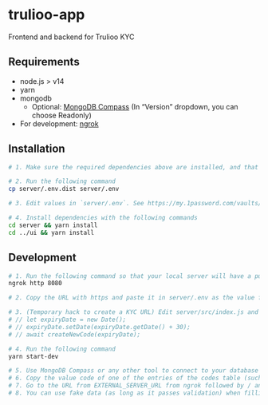 # trulioo-app

Frontend and backend for Trulioo KYC

## Requirements

- node.js > v14
- yarn
- mongodb
  - Optional: [MongoDB Compass](https://www.mongodb.com/try/download/compass) (In “Version” dropdown, you can choose Readonly)
- For development: [ngrok](https://ngrok.com/download)

## Installation

```sh
# 1. Make sure the required dependencies above are installed, and that mongodb is running. There seems to be no setup or data population required.

# 2. Run the following command
cp server/.env.dist server/.env

# 3. Edit values in `server/.env`. See https://my.1password.com/vaults/if2irxw2lpt6pd7h4t6ietepty/allitems/a5ryfgfk4eja6kmyjusnirl56q.

# 4. Install dependencies with the following commands
cd server && yarn install
cd ../ui && yarn install
```

## Development

```sh
# 1. Run the following command so that your local server will have a publicly-accessible URL using https
ngrok http 8080

# 2. Copy the URL with https and paste it in server/.env as the value for EXTERNAL_SERVER_URL

# 3. (Temporary hack to create a KYC URL) Edit server/src/index.js and uncomment these lines in it:
# // let expiryDate = new Date();
# // expiryDate.setDate(expiryDate.getDate() + 30);
# // await createNewCode(expiryDate);

# 4. Run the following command
yarn start-dev

# 5. Use MongoDB Compass or any other tool to connect to your database (such as mongodb://localhost:27017/) and browse the `trulioo/codes` table of your Mongo database.
# 6. Copy the value code of one of the entries of the codes table (such as 6c7079b6022347ada53f37f489fc773a)
# 7. Go to the URL from EXTERNAL_SERVER_URL from ngrok followed by / and the code (such as https://b755-104-176-165-201.ngrok.io/6c7079b6022347ada53f37f489fc773a)
# 8. You can use fake data (as long as it passes validation) when filling out the forms to test.
```

